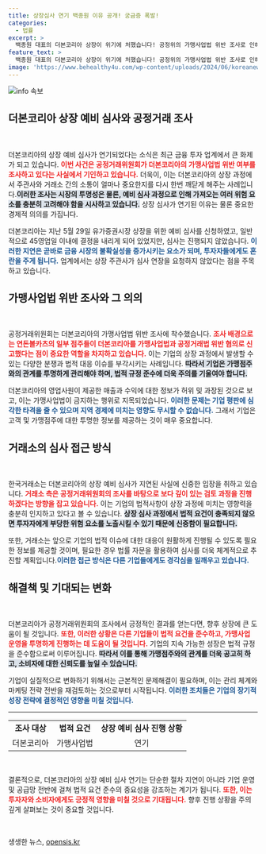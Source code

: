 ```yaml
---
title: 상장심사 연기 백종원 이유 공개! 궁금증 폭발!
categories:
  - 법률
excerpt: >
  백종원 대표의 더본코리아 상장이 위기에 처했습니다! 공정위의 가맹사업법 위반 조사로 인해 한국거래소의 상장 심사가 미뤄졌는데요. 진실은 무엇인지, 더본코리아의 운명은 어떻게 될지 궁금한 당신을 위한 최전선 소식입니다.
feature_text: >
  백종원 대표의 더본코리아 상장이 위기에 처했습니다! 공정위의 가맹사업법 위반 조사로 인해 한국거래소의 상장 심사가 미뤄졌는데요. 진실은 무엇인지, 더본코리아의 운명은 어떻게 될지 궁금한 당신을 위한 최전선 소식입니다.
image: 'https://www.behealthy4u.com/wp-content/uploads/2024/06/koreanews.jpg'
---
```


<p><img src="https://www.behealthy4u.com/wp-content/uploads/2024/06/koreanews.jpg" alt="info 속보" /></p>

<h2 data-ke-size="size26">더본코리아 상장 예비 심사와 공정거래 조사</h2>

<p data-ke-size="size16">&nbsp;</p>

<p data-ke-size="size16">더본코리아의 상장 예비 심사가 연기되었다는 소식은 최근 금융 투자 업계에서 큰 화제가 되고 있습니다. <b><span style="color: #ee2323;">이번 사건은 공정거래위원회가 더본코리아의 가맹사업법 위반 여부를 조사하고 있다는 사실에서 기인하고 있습니다.</span></b> 더욱이, 이는 더본코리아의 상장 과정에서 주관사와 거래소 간의 소통이 얼마나 중요한지를 다시 한번 깨닫게 해주는 사례입니다.<b><span style="background-color: #21538527;">이러한 조사는 시장의 투명성은 물론, 예비 심사 과정으로 인해 가져오는 여러 위험 요소를 충분히 고려해야 함을 시사하고 있습니다.</span></b> 상장 심사가 연기된 이유는 물론 중요한 경제적 의의를 가집니다. </p>

<p data-ke-size="size16">더본코리아는 지난 5월 29일 유가증권시장 상장을 위한 예비 심사를 신청하였고, 일반적으로 45영업일 이내에 결정을 내리게 되어 있었지만, 심사는 진행되지 않았습니다. <b><span style="color: #1a5490;">이러한 지연은 곧바로 금융 시장의 불확실성을 증가시키는 요소가 되며, 투자자들에게도 혼란을 주게 됩니다.</span></b> 업계에서는 상장 주관사가 심사 연장을 요청하지 않았다는 점을 주목하고 있습니다.</p>

<h2 data-ke-size="size26">가맹사업법 위반 조사와 그 의의</h2>

<p data-ke-size="size16">&nbsp;</p>

<p data-ke-size="size16">공정거래위원회는 더본코리아의 가맹사업법 위반 조사에 착수했습니다. <b><span style="color: #ee2323;">조사 배경으로는 연돈볼카츠의 일부 점주들이 더본코리아를 가맹사업법과 공정거래법 위반 혐의로 신고했다는 점이 중요한 역할을 차지하고 있습니다.</span></b> 이는 기업의 상장 과정에서 발생할 수 있는 다양한 분쟁과 법적 대응 이슈를 부각시키는 사례입니다. <b><span style="background-color: #21538527;">따라서 기업은 가맹점주와의 관계를 투명하게 관리해야 하며, 법적 규정 준수에 더욱 주의를 기울여야 합니다.</span></b></p>

<p data-ke-size="size16">더본코리아의 영업사원이 제공한 매출과 수익에 대한 정보가 허위 및 과장된 것으로 보고, 이는 가맹사업법이 금지하는 행위로 지목되었습니다. <b><span style="color: #1a5490;">이러한 문제는 기업 평판에 심각한 타격을 줄 수 있으며 지역 경제에 미치는 영향도 무시할 수 없습니다.</span></b> 그래서 기업은 고객 및 가맹점주에 대한 투명한 정보를 제공하는 것이 매우 중요합니다.</p>

<h2 data-ke-size="size26">거래소의 심사 접근 방식</h2>

<p data-ke-size="size16">&nbsp;</p>

<p data-ke-size="size16">한국거래소는 더본코리아의 상장 예비 심사가 지연된 사실에 신중한 입장을 취하고 있습니다. <b><span style="color: #ee2323;">거래소 측은 공정거래위원회의 조사를 바탕으로 보다 깊이 있는 검토 과정을 진행하겠다는 방향을 잡고 있습니다.</span></b> 이는 기업의 법적사항이 상장 과정에 미치는 영향력을 충분히 인지하고 있다고 볼 수 있습니다. <b><span style="background-color: #21538527;">상장 심사 과정에서 법적 요건이 충족되지 않으면 투자자에게 부당한 위험 요소를 노출시킬 수 있기 때문에 신중함이 필요합니다.</span></b></p>

<p data-ke-size="size16">또한, 거래소는 앞으로 기업의 법적 이슈에 대한 대응이 원활하게 진행될 수 있도록 필요한 정보를 제공할 것이며, 필요한 경우 법률 자문을 활용하여 심사를 더욱 체계적으로 추진할 계획입니다.<b><span style="color: #1a5490;">이러한 접근 방식은 다른 기업들에게도 경각심을 일깨우고 있습니다.</span></b></p>

<h2 data-ke-size="size26">해결책 및 기대되는 변화</h2>

<p data-ke-size="size16">&nbsp;</p>

<p data-ke-size="size16">더본코리아가 공정거래위원회의 조사에서 긍정적인 결과를 얻는다면, 향후 상장에 큰 도움이 될 것입니다. <b><span style="color: #ee2323;">또한, 이러한 상황은 다른 기업들이 법적 요건을 준수하고, 가맹사업 운영을 투명하게 진행하는 데 도움이 될 것입니다.</span></b> 기업의 지속 가능한 성장은 법적 규정을 준수함으로써 이루어집니다. <b><span style="background-color: #21538527;">따라서 이를 통해 가맹점주와의 관계를 더욱 공고히 하고, 소비자에 대한 신뢰도를 높일 수 있습니다.</span></b></p>

<p data-ke-size="size16">기업이 실질적으로 변화하기 위해서는 근본적인 문제해결이 필요하며, 이는 관리 체계와 마케팅 전략 전반을 재검토하는 것으로부터 시작됩니다. <b><span style="color: #1a5490;">이러한 조치들은 기업의 장기적 성장 전략에 결정적인 영향을 미칠 것입니다.</span></b></p>

<hr />

<table style="width: 100%;">
    <tr>
        <td style="text-align: center; height: 17px;"><b>조사 대상</b></td>
        <td style="text-align: center; height: 17px;"><b>법적 요건</b></td>
        <td style="text-align: center; height: 17px;"><b>상장 예비 심사 진행 상황</b></td>
    </tr>
    <tr>
        <td style="text-align: center; height: 17px;">더본코리아</td>
        <td style="text-align: center; height: 17px;">가맹사업법</td>
        <td style="text-align: center; height: 17px;">연기</td>
    </tr>
</table>

<p data-ke-size="size16">&nbsp;</p>

<p data-ke-size="size16">결론적으로, 더본코리아의 상장 예비 심사 연기는 단순한 절차 지연이 아니라 기업 운영 및 공급망 전반에 걸쳐 법적 요건 준수의 중요성을 강조하는 계기가 됩니다. <b><span style="color: #ee2323;">또한, 이는 투자자와 소비자에게도 긍정적 영향을 미칠 것으로 기대됩니다.</span></b> 향후 진행 상황을 주의 깊게 살펴보는 것이 중요할 것입니다.</p>

<p data-ke-size="size16">&nbsp;</p>
생생한 뉴스, <a href="https://opensis.kr" rel="dofollow">opensis.kr</a>


